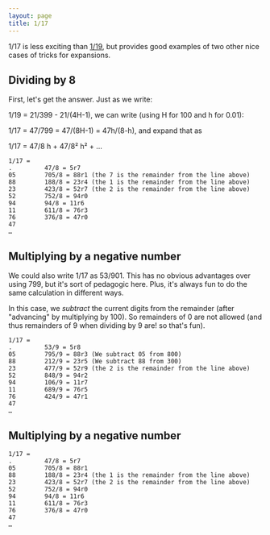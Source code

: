 ```yaml
---
layout: page
title: 1/17
---
```


1/17 is less exciting than [1/19](19.md), but provides good examples of two other nice cases of tricks for expansions.

## Dividing by 8

First, let's get the answer. Just as we write:

1/19 = 21/399 - 21/(4H-1), we can write (using H for 100 and h for 0.01):

1/17 = 47/799 = 47/(8H-1) = 47h/(8-h), and expand that as 


1/17 = 47/8 h + 47/8² h² + …

```
1/17 = 
.         47/8 = 5r7
05        705/8 = 88r1 (the 7 is the remainder from the line above)
88        188/8 = 23r4 (the 1 is the remainder from the line above)
23        423/8 = 52r7 (the 2 is the remainder from the line above)
52        752/8 = 94r0
94        94/8 = 11r6
11        611/8 = 76r3
76        376/8 = 47r0
47
…
```

## Multiplying by a negative number

We could also write 1/17 as 53/901. This has no obvious advantages over using 799, but it's sort of pedagogic here. Plus, it's always fun to do the same calculation in different ways.

In this case, we _subtract_ the current digits from the remainder (after "advancing" by multiplying by 100). So remainders of 0 are not allowed (and thus remainders of 9 when dividing by 9 are! so that's fun).

```
1/17 = 
.         53/9 = 5r8
05        795/9 = 88r3 (We subtract 05 from 800)
88        212/9 = 23r5 (We subtract 88 from 300)
23        477/9 = 52r9 (the 2 is the remainder from the line above)
52        848/9 = 94r2
94        106/9 = 11r7
11        689/9 = 76r5
76        424/9 = 47r1
47
…
```

## Multiplying by a negative number

```
1/17 = 
.         47/8 = 5r7
05        705/8 = 88r1
88        188/8 = 23r4 (the 1 is the remainder from the line above)
23        423/8 = 52r7 (the 2 is the remainder from the line above)
52        752/8 = 94r0
94        94/8 = 11r6
11        611/8 = 76r3
76        376/8 = 47r0
47
…
```

